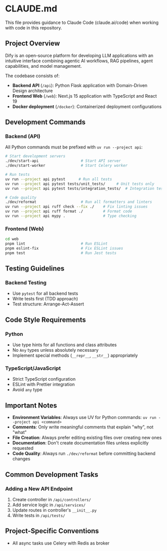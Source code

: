 # CLAUDE.md

This file provides guidance to Claude Code (claude.ai/code) when working with code in this repository.

## Project Overview

Dify is an open-source platform for developing LLM applications with an intuitive interface combining agentic AI workflows, RAG pipelines, agent capabilities, and model management.

The codebase consists of:

- **Backend API** (`/api`): Python Flask application with Domain-Driven Design architecture
- **Frontend Web** (`/web`): Next.js 15 application with TypeScript and React 19
- **Docker deployment** (`/docker`): Containerized deployment configurations

## Development Commands

### Backend (API)

All Python commands must be prefixed with `uv run --project api`:

```bash
# Start development servers
./dev/start-api                   # Start API server
./dev/start-worker                # Start Celery worker

# Run tests
uv run --project api pytest      # Run all tests
uv run --project api pytest tests/unit_tests/     # Unit tests only
uv run --project api pytest tests/integration_tests/  # Integration tests

# Code quality
./dev/reformat                    # Run all formatters and linters
uv run --project api ruff check --fix ./    # Fix linting issues
uv run --project api ruff format ./         # Format code
uv run --project api mypy .                 # Type checking
```

### Frontend (Web)

```bash
cd web
pnpm lint                         # Run ESLint
pnpm eslint-fix                   # Fix ESLint issues
pnpm test                         # Run Jest tests
```

## Testing Guidelines

### Backend Testing

- Use `pytest` for all backend tests
- Write tests first (TDD approach)
- Test structure: Arrange-Act-Assert

## Code Style Requirements

### Python

- Use type hints for all functions and class attributes
- No `Any` types unless absolutely necessary
- Implement special methods (`__repr__`, `__str__`) appropriately

### TypeScript/JavaScript  

- Strict TypeScript configuration
- ESLint with Prettier integration
- Avoid `any` type

## Important Notes

- **Environment Variables**: Always use UV for Python commands: `uv run --project api <command>`
- **Comments**: Only write meaningful comments that explain "why", not "what"
- **File Creation**: Always prefer editing existing files over creating new ones
- **Documentation**: Don't create documentation files unless explicitly requested
- **Code Quality**: Always run `./dev/reformat` before committing backend changes

## Common Development Tasks

### Adding a New API Endpoint

1. Create controller in `/api/controllers/`
2. Add service logic in `/api/services/`
3. Update routes in controller's `__init__.py`
4. Write tests in `/api/tests/`

## Project-Specific Conventions

- All async tasks use Celery with Redis as broker
